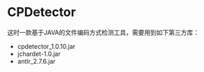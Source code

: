 # CPDetector
这时一款基于JAVA的文件编码方式检测工具，需要用到如下第三方库：
* cpdetector_1.0.10.jar
* jchardet-1.0.jar
* antlr_2.7.6.jar
